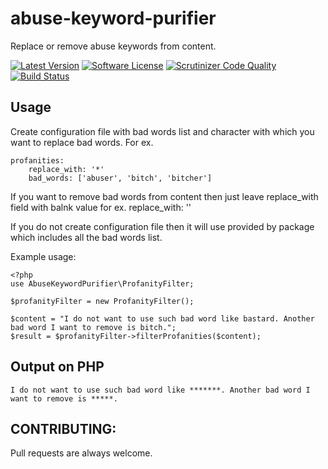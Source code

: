 # abuse-keyword-purifier
Replace or remove abuse keywords from content.

[![Latest Version](https://img.shields.io/packagist/v/nexuslinkservices/abuse-keyword-purifier.svg?style=flat-square)](https://packagist.org/packages/nexuslinkservices/abuse-keyword-purifier)
[![Software License](http://img.shields.io/badge/license-MIT-brightgreen.svg?style=flat-square)](LICENSE)
[![Scrutinizer Code Quality](https://scrutinizer-ci.com/g/nexuslinkservices/abuse-keyword-purifier/badges/quality-score.png?b=master)](https://scrutinizer-ci.com/g/nexuslinkservices/abuse-keyword-purifier/?branch=master)
[![Build Status](https://scrutinizer-ci.com/g/nexuslinkservices/abuse-keyword-purifier/badges/build.png?b=master)](https://scrutinizer-ci.com/g/nexuslinkservices/abuse-keyword-purifier/build-status/master)

## Usage

Create configuration file with bad words list and character with which you want to replace bad words. For ex.

```
profanities:
    replace_with: '*'
    bad_words: ['abuser', 'bitch', 'bitcher']
```

If you want to remove bad words from content then just leave replace_with field with balnk value for ex. replace_with: ''

If you do not create configuration file then it will use provided by package which includes all the bad words list.


Example usage:

```
<?php
use AbuseKeywordPurifier\ProfanityFilter;

$profanityFilter = new ProfanityFilter();

$content = "I do not want to use such bad word like bastard. Another bad word I want to remove is bitch.";
$result = $profanityFilter->filterProfanities($content);
```

## Output on PHP

```
I do not want to use such bad word like *******. Another bad word I want to remove is *****.
```

## CONTRIBUTING:

Pull requests are always welcome.